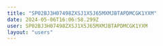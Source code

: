 ```yaml
---
title: "SP02BJ3H07498ZXSJ1X5J65MXMJBTAPDMCGK1YXM"
date: 2024-05-06T16:06:58.299Z
user: SP02BJ3H07498ZXSJ1X5J65MXMJBTAPDMCGK1YXM
layout: "users"
---
```

    